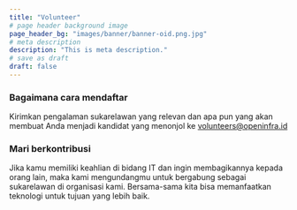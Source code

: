 ```yaml
---
title: "Volunteer"
# page header background image
page_header_bg: "images/banner/banner-oid.png.jpg"
# meta description
description: "This is meta description."
# save as draft
draft: false
---
```


### Bagaimana cara mendaftar

Kirimkan pengalaman sukarelawan yang relevan dan apa pun yang akan membuat Anda menjadi kandidat yang menonjol ke volunteers@openinfra.id

### Mari berkontribusi

Jika kamu memiliki keahlian di bidang IT dan ingin membagikannya kepada orang lain, maka kami mengundangmu untuk bergabung sebagai sukarelawan di organisasi kami. Bersama-sama kita bisa memanfaatkan teknologi untuk tujuan yang lebih baik.
